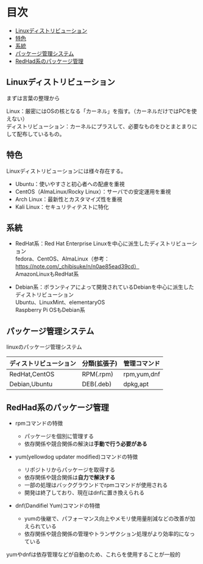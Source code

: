 # 目次

- [Linuxディストリビューション](#linuxディストリビューション)
- [特色](#特色)
- [系統](#系統)
- [パッケージ管理システム](#パッケージ管理システム)
- [RedHad系のパッケージ管理](#redhad系のパッケージ管理)

## Linuxディストリビューション

まずは言葉の整理から

Linux：厳密にはOSの核となる「カーネル」を指す。（カーネルだけではPCを使えない）  
ディストリビューション：カーネルにプラスして、必要なものをひとまとまりにして配布しているもの。  


## 特色

Linuxディストリビューションには様々存在する。  
- Ubuntu：使いやすさと初心者への配慮を重視  
- CentOS（AlmaLinux/Rocky Linux）：サーバでの安定運用を重視
- Arch Linux：最新性とカスタマイズ性を重視
- Kali Linux：セキュリティテストに特化

## 系統

- RedHat系：Red Hat Enterprise Linuxを中心に派生したディストリビューション  
  fedora、CentOS、AlmaLinux（参考：https://note.com/_chibisuke/n/n0ae85ead39cd）  
  AmazonLinuxもRedHat系

- Debian系：ボランティアによって開発されているDebianを中心に派生したディストリビューション  
  Ubuntu、LinuxMint、elementaryOS  
  Raspberry Pi OSもDebian系  

## パッケージ管理システム

linuxのパッケージ管理システム

|ディストリビューション|分類(拡張子)|管理コマンド|
|-|-|-|
|RedHat,CentOS|RPM(.rpm)|rpm,yum,dnf|
|Debian,Ubuntu|DEB(.deb)|dpkg,apt|


## RedHad系のパッケージ管理

- rpmコマンドの特徴
  - パッケージを個別に管理する
  - 依存関係や競合関係の解決は**手動で行う必要がある**

- yum(yellowdog updater modified)コマンドの特徴
  - リポジトリからパッケージを取得する
  - 依存関係や競合関係は**自力で解決する**
  - 一部の処理はバックグラウンドでrpmコマンドが使用される
  - 開発は終了しており、現在はdnfに置き換えられる

- dnf(Dandifiel Yum)コマンドの特徴
  - yumの後継で、パフォーマンス向上やメモリ使用量削減などの改善が加えられている
  - 依存関係や競合関係の管理やトランザクション処理がより効率的になっている

yumやdnfは依存管理などが自動のため、これらを使用することが一般的  

